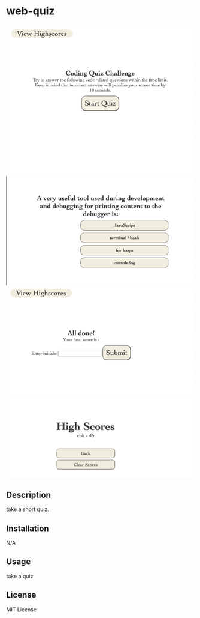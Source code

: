 # web-quiz
![alt text](./image/startquiz.png)
![alt text](./image/quiz.png)
![alt text](./image/submit.png)
![alt text](./image/highscores.png)

## Description

take a short quiz.
## Installation

N/A

## Usage
take a quiz



## License

MIT License
